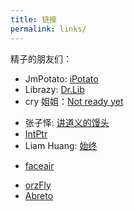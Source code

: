 ```yaml
---
title: 链接
permalink: links/
---
```


精子的朋友们：

* JmPotato: [iPotato](http://ipotato.me)
* Librazy: [Dr.Lib](https://im.librazy.org)
* cry 姐姐：[Not ready yet](http://infinnie.github.io)
<!-- * Parthas: [ParBlog](http://blog.xparthas.com) -->
* 张子怿: [讲道义的馒头](https://www.soasurs.com/)
* [IntPtr](https://www.intptr.im)
* Liam Huang: [始终](https://liam.page/)
<!-- * [愤怒的泡面](http://powman.org) -->
<!-- * [starriv](https://starriv.com) -->
* [faceair](http://lucy.faceair.me)
<!-- * [Ivan Cai](https://www.ivancai.me) -->
* [orzFly](https://orzfly.com)
* [Abreto](http://blog.abreto.net)
<!-- * [Dimpurr Cheny](http://im.dimpurr.com) -->
